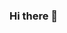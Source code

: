 ### Hi there 👋

<!--
**Avroneel/Avroneel** 
i am passionate in programming.

- 🔭 I’m currently working on ...programmng field
- 🌱 I’m currently learning ...programming languages
- 👯 I’m looking to collaborate on ...google

- 💬 Ask me about ...any programming related doubts
- 📫 How to reach me: ...msg me

